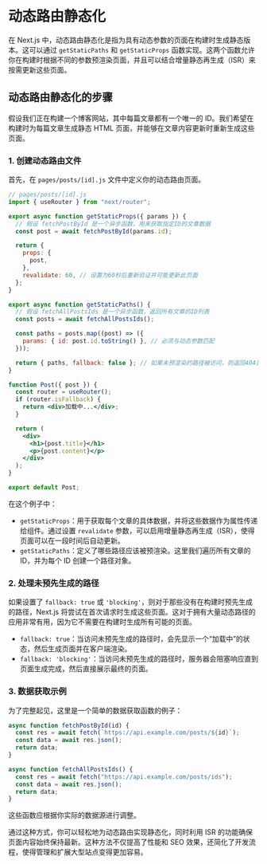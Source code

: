 # 动态路由静态化

在 Next.js 中，动态路由静态化是指为具有动态参数的页面在构建时生成静态版本。这可以通过 `getStaticPaths` 和 `getStaticProps` 函数实现。这两个函数允许你在构建时根据不同的参数预渲染页面，并且可以结合增量静态再生成（ISR）来按需更新这些页面。

## 动态路由静态化的步骤

假设我们正在构建一个博客网站，其中每篇文章都有一个唯一的 ID。我们希望在构建时为每篇文章生成静态 HTML 页面，并能够在文章内容更新时重新生成这些页面。

### 1. 创建动态路由文件

首先，在 `pages/posts/[id].js` 文件中定义你的动态路由页面。

```jsx
// pages/posts/[id].js
import { useRouter } from "next/router";

export async function getStaticProps({ params }) {
  // 假设 fetchPostById 是一个异步函数，用来获取指定ID的文章数据
  const post = await fetchPostById(params.id);

  return {
    props: {
      post,
    },
    revalidate: 60, // 设置为60秒后重新验证并可能更新此页面
  };
}

export async function getStaticPaths() {
  // 假设 fetchAllPostsIds 是一个异步函数，返回所有文章的ID列表
  const posts = await fetchAllPostsIds();

  const paths = posts.map((post) => ({
    params: { id: post.id.toString() }, // 必须与动态参数匹配
  }));

  return { paths, fallback: false }; // 如果未预渲染的路径被访问，则返回404页面
}

function Post({ post }) {
  const router = useRouter();
  if (router.isFallback) {
    return <div>加载中...</div>;
  }

  return (
    <div>
      <h1>{post.title}</h1>
      <p>{post.content}</p>
    </div>
  );
}

export default Post;
```

在这个例子中：

- `getStaticProps`：用于获取每个文章的具体数据，并将这些数据作为属性传递给组件。通过设置 `revalidate` 参数，可以启用增量静态再生成（ISR），使得页面可以在一段时间后自动更新。
- `getStaticPaths`：定义了哪些路径应该被预渲染。这里我们遍历所有文章的 ID，并为每个 ID 创建一个路径对象。

### 2. 处理未预先生成的路径

如果设置了 `fallback: true` 或 `'blocking'`，则对于那些没有在构建时预先生成的路径，Next.js 将尝试在首次请求时生成这些页面。这对于拥有大量动态路径的应用非常有用，因为它不需要在构建时生成所有可能的页面。

- `fallback: true`：当访问未预先生成的路径时，会先显示一个“加载中”的状态，然后生成页面并在客户端渲染。
- `fallback: 'blocking'`：当访问未预先生成的路径时，服务器会阻塞响应直到页面生成完成，然后直接展示最终的页面。

### 3. 数据获取示例

为了完整起见，这里是一个简单的数据获取函数的例子：

```javascript
async function fetchPostById(id) {
  const res = await fetch(`https://api.example.com/posts/${id}`);
  const data = await res.json();
  return data;
}

async function fetchAllPostsIds() {
  const res = await fetch("https://api.example.com/posts/ids");
  const data = await res.json();
  return data;
}
```

这些函数应根据你实际的数据源进行调整。

通过这种方式，你可以轻松地为动态路由实现静态化，同时利用 ISR 的功能确保页面内容始终保持最新。这种方法不仅提高了性能和 SEO 效果，还简化了开发流程，使得管理和扩展大型站点变得更加容易。

